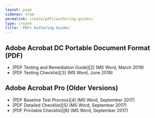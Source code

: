 ```yaml
---
layout: page
sidenav: true
permalink: create/pdfs/authoring-guides/
type: create
title: 'PDFs Authoring Guides'
---
```



## Adobe Acrobat DC Portable Document Format (PDF)

* [PDF Testing and Remediation Guide][2] (MS Word, March 2019)
* [PDF Testing Checklist][3] (MS Word, June 2019)

## Adobe Acrobat Pro (Older Versions)

* [PDF Baseline Test Process][4] (MS Word, September 2017)
* [PDF Detailed Checklist][5] (MS Word, September 2017)
* [PDF Printable Checklist][6] (MS Word, September 2017)